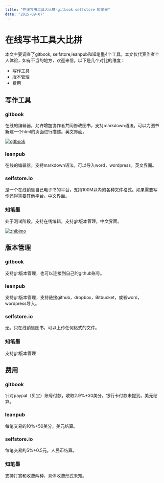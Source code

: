 ```yaml
---
title: "在线写书工具大比拼-gitbook selfstore 知笔墨"
date: "2015-09-07"
---
```


# 在线写书工具大比拼

本文主要调查了gitbook, selfstore,leanpub和知笔墨4个工具。本文仅代表作者个人体验，如有不当的地方，欢迎来信。以下是几个对比的维度：

- 写作工具
- 版本管理
- 费用

## 写作工具

### gitbook

在线的编辑器，允许增加协作者共同修改图书，支持markdown语法。可以为图书新建一个html的页面进行描述。英文界面。

[![gitbook](http://bobjiang.com/wp-content/uploads/2015/09/gitbook-300x100.png)](http://bobjiang.com/wp-content/uploads/2015/09/gitbook.png)

### leanpub

在线的编辑器，支持markdown语法。可以导入word，wordpress。英文界面。

### selfstore.io

是一个在线销售自己电子书的平台，支持100M以内的各种文件格式。如果需要写作还得需要其他平台。中文界面。

### 知笔墨

处于测试阶段。支持在线编辑，支持git版本管理。中文界面。

[![zhibimo](http://bobjiang.com/wp-content/uploads/2015/09/zhibimo-300x56.png)](http://bobjiang.com/wp-content/uploads/2015/09/zhibimo.png)

## 版本管理

### gitbook

支持git版本管理，也可以连接到自己的github账号。

### leanpub

支持git版本管理，支持链接github，dropbox，Bitbucket，或者word，wordpress导入。

### selfstore.io

无。只在线销售图书，可以上传任何格式的文件。

### 知笔墨

支持git版本管理

## 费用

### gitbook

针对paypal（贝宝）账号付款，收取2.9%+30美分。银行卡付款未提到。美元结算。

### leanpub

每笔交易的10%+50美分。美元结算。

### selfstore.io

每笔交易的5%+0.5元。人民币结算。

### 知笔墨

支持打赏和收费两种，具体收费形式未知。
